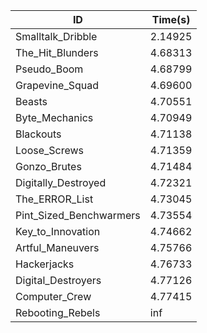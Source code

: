 |ID|Time(s)|
|-|-|
|Smalltalk_Dribble|2.14925|
|The_Hit_Blunders|4.68313|
|Pseudo_Boom|4.68799|
|Grapevine_Squad|4.69600|
|Beasts|4.70551|
|Byte_Mechanics|4.70949|
|Blackouts|4.71138|
|Loose_Screws|4.71359|
|Gonzo_Brutes|4.71484|
|Digitally_Destroyed|4.72321|
|The_ERROR_List|4.73045|
|Pint_Sized_Benchwarmers|4.73554|
|Key_to_Innovation|4.74662|
|Artful_Maneuvers|4.75766|
|Hackerjacks|4.76733|
|Digital_Destroyers|4.77126|
|Computer_Crew|4.77415|
|Rebooting_Rebels|inf|
